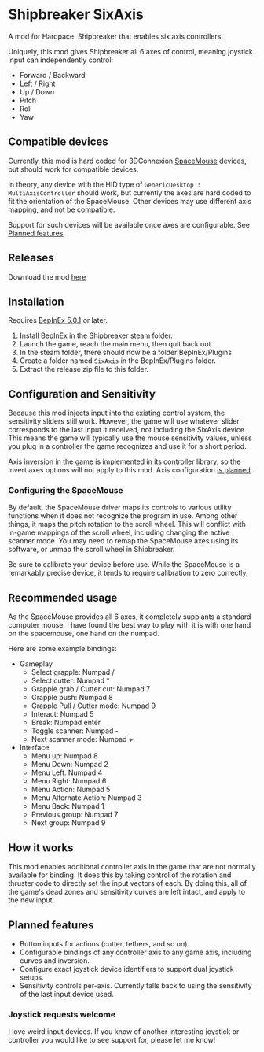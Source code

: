 # Shipbreaker SixAxis

A mod for Hardpace: Shipbreaker that enables six axis controllers.

Uniquely, this mod gives Shipbreaker all 6 axes of control, meaning joystick input can independently control:

- Forward / Backward
- Left / Right
- Up / Down
- Pitch
- Roll
- Yaw

## Compatible devices

Currently, this mod is hard coded for 3DConnexion [SpaceMouse](https://www.3dconnexion.com/products/spacemouse.html) devices, but should work for compatible devices.

In theory, any device with the HID type of `GenericDesktop : MultiAxisController` should work, but currently the axes are hard coded to fit the orientation of the SpaceMouse. Other devices may use different axis mapping, and not be compatible.

Support for such devices will be available once axes are configurable. See [Planned features](#planned-features).

## Releases

Download the mod [here](https://github.com/RoboPhred/shipbreaker-sixaxis/releases)

## Installation

Requires [BepInEx 5.0.1](https://github.com/BepInEx/BepInEx/releases) or later.

1. Install BepInEx in the Shipbreaker steam folder.
2. Launch the game, reach the main menu, then quit back out.
3. In the steam folder, there should now be a folder BepInEx/Plugins
4. Create a folder named `SixAxis` in the BepInEx/Plugins folder.
5. Extract the release zip file to this folder.

## Configuration and Sensitivity

Because this mod injects input into the existing control system, the sensitivity sliders still work.
However, the game will use whatever slider corresponds to the last input it received, not including the SixAxis device.
This means the game will typically use the mouse sensitivity values, unless you plug in a controller the game recognizes and use it for a short period.

Axis inversion in the game is implemented in its controller library, so the invert axes options will not apply to this mod. Axis configuration [is planned](#planned-features).

### Configuring the SpaceMouse

By default, the SpaceMouse driver maps its controls to various utility functions when it does not recognize the program in use. Among other things, it maps the pitch rotation to the scroll wheel. This will conflict with in-game mappings of the scroll wheel, including changing the active scanner mode. You may need to remap the SpaceMouse axes using its software, or unmap the scroll wheel in Shipbreaker.

Be sure to calibrate your device before use. While the SpaceMouse is a remarkably precise device, it tends to require calibration to zero correctly.

## Recommended usage

As the SpaceMouse provides all 6 axes, it completely supplants a standard computer mouse. I have found the best way to play with it is with one hand on the spacemouse, one hand on the numpad.

Here are some example bindings:

- Gameplay
  - Select grapple: Numpad /
  - Select cutter: Numpad \*
  - Grapple grab / Cutter cut: Numpad 7
  - Grapple push: Numpad 8
  - Grapple Pull / Cutter mode: Numpad 9
  - Interact: Numpad 5
  - Break: Numpad enter
  - Toggle scanner: Numpad -
  - Next scanner mode: Numpad +
- Interface
  - Menu up: Numpad 8
  - Menu Down: Numpad 2
  - Menu Left: Numpad 4
  - Menu Right: Numpad 6
  - Menu Action: Numpad 5
  - Menu Alternate Action: Numpad 3
  - Menu Back: Numpad 1
  - Previous group: Numpad 7
  - Next group: Numpad 9

## How it works

This mod enables additional controller axis in the game that are not normally available for binding. It does this by
taking control of the rotation and thruster code to directly set the input vectors of each. By doing this,
all of the game's dead zones and sensitivity curves are left intact, and apply to the new input.

## Planned features

- Button inputs for actions (cutter, tethers, and so on).
- Configurable bindings of any controller axis to any game axis, including curves and inversion.
- Configure exact joystick device identifiers to support dual joystick setups.
- Sensitivity controls per-axis. Currently falls back to using the sensitivity of the last input device used.

### Joystick requests welcome

I love weird input devices. If you know of another interesting joystick or controller you would like to see support for, please let me know!
